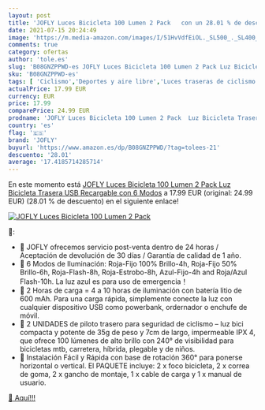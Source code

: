 ```yaml
---
layout: post
title: 'JOFLY Luces Bicicleta 100 Lumen 2 Pack   con un 28.01 % de descuento'
date: 2021-07-15 20:24:49
image: 'https://m.media-amazon.com/images/I/51HvVdfEiOL._SL500_._SL400_.jpg'
comments: true
category: ofertas
author: 'tole.es'
slug: 'B08GNZPPWD-es JOFLY Luces Bicicleta 100 Lumen 2 Pack Luz Bicicleta...'
sku: 'B08GNZPPWD-es'
tags: [ 'Ciclismo','Deportes y aire libre','Luces traseras de ciclismo','Luces y reflectores de ciclismo','Ropa y equipo para deportes','bicicleta','jofly', ]
actualPrice: 17.99 EUR
currency: EUR
price: 17.99
comparePrice: 24.99 EUR
prodname: 'JOFLY Luces Bicicleta 100 Lumen 2 Pack  Luz Bicicleta Trasera USB Recargable con 6 Modos'
country: 'es'
flag: '🇪🇸'
brand: 'JOFLY'
buyurl: 'https://www.amazon.es/dp/B08GNZPPWD/?tag=tolees-21'
descuento: '28.01'
average: '17.4185714285714'
---
```


En este momento está [JOFLY Luces Bicicleta 100 Lumen 2 Pack  Luz Bicicleta Trasera USB Recargable con 6 Modos](https://www.amazon.es/dp/B08GNZPPWD/?tag=tolees-21) a 17.99 EUR (original: 24.99 EUR) (28.01 %  de descuento) en el siguiente enlace!

[![JOFLY Luces Bicicleta 100 Lumen 2 Pack  ](https://m.media-amazon.com/images/I/51HvVdfEiOL._SL500_._SL400_.jpg)](https://www.amazon.es/dp/B08GNZPPWD/?tag=tolees-21)

🔎:

- 🚴 JOFLY ofrecemos servicio post-venta dentro de 24 horas / Aceptación de devolución de 30 días / Garantía de calidad de 1 año.
- 🚴 6 Modos de Iluminación: Roja-Fijo 100% Brillo-4h, Roja-Fijo 50% Brillo-6h, Roja-Flash-8h, Roja-Estrobo-8h, Azul-Fijo-4h and Roja/Azul Flash-10h. La luz azul es para uso de emergencia！
- 🚴 2 Horas de carga = 4 a 10 horas de iluminación con batería litio de 600 mAh. Para una carga rápida, simplemente conecte la luz con cualquier dispositivo USB como powerbank, ordernador o enchufe de móvil.
- 🚴 2 UNIDADES de piloto trasero para seguridad de ciclismo – luz bici compacta y potente de 35g de peso y 7cm de largo, impermeable IPX 4, que ofrece 100 lúmenes de alto brillo con 240° de visibilidad para bicicletas mtb, carretera, híbrida, plegable y de niños.
- 🚴 Instalación Fácil y Rápida con base de rotación 360° para ponerse horizontal o vertical. El PAQUETE incluye: 2 x foco bicicleta, 2 x correa de goma, 2 x gancho de montaje, 1 x cable de carga y 1 x manual de usuario.

[🛒 Aquí!!!](https://www.amazon.es/dp/B08GNZPPWD/?tag=tolees-21)
